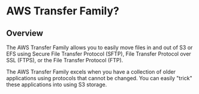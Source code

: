 # AWS Transfer Family?

## Overview

The AWS Transfer Family allows you to easily move files in and out of S3 or EFS using Secure File Transfer Protocol (SFTP), File Transfer Protocol over SSL (FTPS), or the File Transfer
Protocol (FTP).

The AWS Transfer Family excels when you have a collection of older applications using protocols that cannot be changed. You can easily "trick" these applications into using S3 storage.
